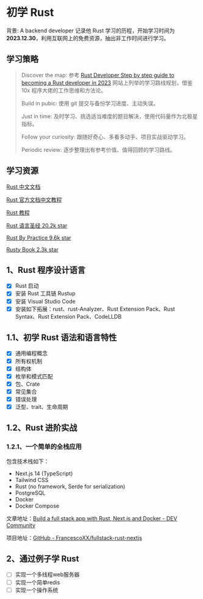 # 初学 Rust 

背景: A backend developer 记录他 Rust 学习的历程，开始学习时间为 **2023.12.30**，利用互联网上的免费资源，抽出非工作时间进行学习。

## 学习策略

> Discover the map: 参考 [Rust Developer Step by step guide to becoming a Rust developer in 2023](https://roadmap.sh/rust) 网站上列举的学习路线规划，借鉴 10x 程序大佬的工作思维和方法论。
>
> Build in pubic: 使用 git 提交与备份学习进度、主动失误。
>
> Just in time: 及时学习、挑选适当难度的题目解决，使用代码量作为北极星指标。
>
> Follow your curiosity: 跟随好奇心、多看多动手、项目实战驱动学习。
>
> Periodic review: 逐步整理出有参考价值、值得回顾的学习路线。

## 学习资源

[Rust 中文文档](https://rustwiki.org/docs/)

[Rust 官方文档中文教程](https://www.rustwiki.org.cn)

[Rust 教程](https://www.rust-lang.org/zh-CN/learn)

[Rust 语言圣经 20.2k star](https://github.com/sunface/rustcourse)

[Rust By Practice 9.6k star](https://github.com/sunface/rustbypractice)

[Rusty Book 2.3k star](https://github.com/rustlangcn/rustybook)

## 1、Rust 程序设计语言

- [x] Rust 启动
- [x] 安装 Rust 工具链 Rustup
- [x] 安装 Visual Studio Code
- [x] 安装如下拓展：rust、rust-Analyzer、Rust Extension Pack、Rust Syntax、Rust Extension Pack、CodeLLDB

## 1.1、初学 Rust 语法和语言特性

- [x] 通用编程概念
- [x] 所有权机制
- [x] 结构体
- [x] 枚举和模式匹配
- [x] 包、Crate
- [x] 常见集合
- [x] 错误处理
- [x] 泛型、trait、生命周期

## 1.2、Rust 进阶实战

### 1.2.1、一个简单的全栈应用

包含技术栈如下：

- Next.js 14 (TypeScript)
- Tailwind CSS
- Rust (no framework, Serde for serialization)
- PostgreSQL
- Docker
- Docker Compose

文章地址：[Build a full stack app with Rust, Next.js and Docker - DEV Community](https://dev.to/francescoxx/build-a-full-stack-app-with-rust-nextjs-and-docker-436h)

项目地址：[GitHub - FrancescoXX/fullstack-rust-nextjs](https://github.com/FrancescoXX/fullstack-rust-nextjs)


## 2、通过例子学 Rust


- [ ] 实现一个多线程web服务器
- [ ] 实现一个简单redis
- [ ] 实现一个操作系统